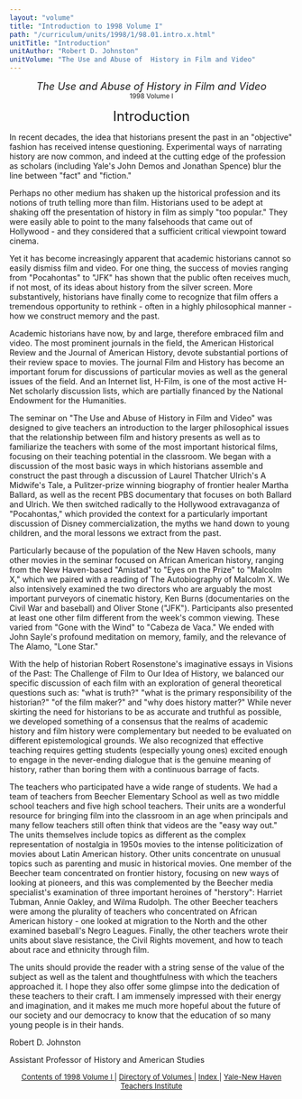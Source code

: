 ```yaml
---
layout: "volume"
title: "Introduction to 1998 Volume I"
path: "/curriculum/units/1998/1/98.01.intro.x.html"
unitTitle: "Introduction"
unitAuthor: "Robert D. Johnston"
unitVolume: "The Use and Abuse of  History in Film and Video"
---
```

<body>
 <center>
  <font size="+1">
   <i>
    The Use and Abuse of  History in Film and Video
   </i>
  </font>
  <br/>
  <small>
   1998 Volume I
  </small>
  <p>
   <font size="+2">
    Introduction
   </font>
  </p>
 </center>
 <p>
  In recent decades, the idea that historians present the past in an "objective" fashion has received intense questioning.  Experimental ways of narrating history are now common, and indeed at the cutting edge of the profession as scholars (including Yale's John Demos and Jonathan Spence) blur the line between "fact" and "fiction."
 </p>
 <p>
  Perhaps no other medium has shaken up the historical profession and its notions of truth telling more than film.  Historians used to be adept at shaking off the presentation of history in film as simply "too popular."  They were easily able to point to the many falsehoods that came out of Hollywood - and they considered that a sufficient critical viewpoint toward cinema.
 </p>
 <p>
  Yet it has become increasingly apparent that academic historians cannot so easily dismiss film and video.  For one thing, the success of movies ranging from "Pocahontas" to "JFK" has shown that the public often receives much, if not most, of its ideas about history from the silver screen.  More substantively, historians have finally come to recognize that film offers a tremendous opportunity to rethink - often in a highly philosophical manner - how we construct memory and the past.
 </p>
 <p>
  Academic historians have now, by and large, therefore embraced film and video.  The most prominent journals in the field, the American Historical Review and the Journal of American History, devote substantial portions of their review space to movies.  The journal Film and History has become an important forum for discussions of particular movies as well as the general issues of the field.  And an Internet list, H-Film, is one of the most active H-Net scholarly discussion lists, which are partially financed by the National Endowment for the Humanities.
 </p>
 <p>
  The seminar on "The Use and Abuse of History in Film and Video" was designed to give teachers an introduction to the larger philosophical issues that the relationship between film and history presents as well as to familiarize the teachers with some of the most important historical films, focusing on their teaching potential in the classroom.  We began with a discussion of the most basic ways in which historians assemble and construct the past through a discussion of Laurel Thatcher Ulrich's A Midwife's Tale, a Pulitzer-prize winning biography of frontier healer Martha Ballard, as well as the recent PBS documentary that focuses on both Ballard and Ulrich.  We then switched radically to the Hollywood extravaganza of "Pocahontas," which provided the context for a particularly important discussion of Disney commercialization, the myths we hand down to young children, and the moral lessons we extract from the past.
 </p>
 <p>
  Particularly because of the population of the New Haven schools, many other movies in the seminar focused on African American history, ranging from the New Haven-based "Amistad" to "Eyes on the Prize" to "Malcolm X," which we paired with a reading of The Autobiography of Malcolm X.  We also intensively examined the two directors who are arguably the most important purveyors of cinematic history, Ken Burns (documentaries on the Civil War and baseball) and Oliver Stone ("JFK").  Participants also presented at least one other film different from the week's common viewing.  These varied from "Gone with the Wind" to "Cabeza de Vaca."  We ended with John Sayle's profound meditation on memory, family, and the relevance of The Alamo, "Lone Star."
 </p>
 <p>
  With the help of historian Robert Rosenstone's imaginative essays in Visions of the Past:  The Challenge of Film to Our Idea of History, we balanced our specific discussion of each film with an exploration of general theoretical questions such as: "what is truth?" "what is the primary responsibility of the historian?" "of the film maker?" and "why does history matter?"  While never skirting the need for historians to be as accurate and truthful as possible, we developed something of a consensus that the realms of academic history and film history were complementary but needed to be evaluated on different epistemological grounds.  We also recognized that effective teaching requires getting students (especially young ones) excited enough to engage in the never-ending dialogue that is the genuine meaning of history, rather than boring them with a continuous barrage of facts.
 </p>
 <p>
  The teachers who participated have a wide range of students.  We had a team of teachers from Beecher Elementary School as well as two middle school teachers and five high school teachers.  Their units are a wonderful resource for bringing film into the classroom in an age when principals and many fellow teachers still often think that videos are the "easy way out."  The units themselves include topics as different as the complex representation of nostalgia in 1950s movies to the intense politicization of movies about Latin American history.  Other units concentrate on unusual topics such as parenting and music in historical movies.  One member of the Beecher team concentrated on frontier history, focusing on new ways of looking at pioneers, and this was complemented by the Beecher media specialist's examination of three important heroines of "herstory": Harriet Tubman, Annie Oakley, and Wilma Rudolph.  The other Beecher teachers were among the plurality of teachers who concentrated on African American history - one looked at migration to the North and the other examined baseball's Negro Leagues.  Finally, the other teachers wrote their units about slave resistance, the Civil Rights movement, and how to teach about race and ethnicity through film.
 </p>
 <p>
  The units should provide the reader with a string sense of the value of the subject as well as the talent and thoughtfulness with which the teachers approached it.  I hope they also offer some glimpse into the dedication of these teachers to their craft.  I am immensely impressed with their energy and imagination, and it makes me much more hopeful about the future of our society and our democracy to know that the education of so many young people is in their hands.
 </p>
 <p>
  Robert D. Johnston
 </p>
 <p>
  Assistant Professor of History and American Studies
 </p>
 <p>
 </p>
 <p>
 </p>
 <center>
  <font size="-1">
   <a href="../../../units/1998/1/">
    Contents of 1998 Volume I
   </a>
   |
   <a href="../../../units/">
    Directory of Volumes
   </a>
   |
   <a href="../../../indexes/">
    Index
   </a>
   |
   <a href="../../../../">
    Yale-New Haven Teachers Institute
   </a>
  </font>
 </center>
</body>